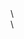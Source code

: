 <section id="multibao" title="forum_ouvert">\</section>
<script src="http://www.multibao.org/integration/multibao.js">
</script>\</body>
